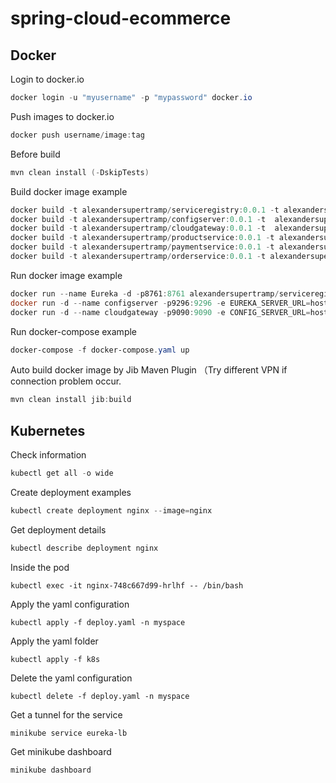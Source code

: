 # spring-cloud-ecommerce

## Docker

Login to docker.io

````powershell
docker login -u "myusername" -p "mypassword" docker.io
````

Push images to docker.io

````powershell
docker push username/image:tag
````

Before build

````powershell
mvn clean install (-DskipTests)
````

Build docker image example

````powershell
docker build -t alexandersupertramp/serviceregistry:0.0.1 -t alexandersupertramp/serviceregistry:latest .
docker build -t alexandersupertramp/configserver:0.0.1 -t  alexandersupertramp/configserver:latest .
docker build -t alexandersupertramp/cloudgateway:0.0.1 -t  alexandersupertramp/cloudgateway:latest .
docker build -t alexandersupertramp/productservice:0.0.1 -t alexandersupertramp/productservice:latest .
docker build -t alexandersupertramp/paymentservice:0.0.1 -t alexandersupertramp/paymentservice:latest .
docker build -t alexandersupertramp/orderservice:0.0.1 -t alexandersupertramp/orderservice:latest .
````
Run docker image example

````powershell
docker run --name Eureka -d -p8761:8761 alexandersupertramp/serviceregistry:0.0.1
docker run -d --name configserver -p9296:9296 -e EUREKA_SERVER_URL=host.docker.internal alexandersupertramp/configserver:latest
docker run -d --name cloudgateway -p9090:9090 -e CONFIG_SERVER_URL=host.docker.internal -e EUREKA_SERVER_URL=host.docker.internal alexandersupertramp/cloudgateway:latest
````

Run docker-compose example

````powershell
docker-compose -f docker-compose.yaml up 
````

Auto build docker image by Jib Maven Plugin （Try different VPN if connection problem occur.

````powershell
mvn clean install jib:build
````

## Kubernetes

Check information

```powershell
kubectl get all -o wide
```

Create deployment examples

```powershell
kubectl create deployment nginx --image=nginx
```
Get deployment details

```powershell
kubectl describe deployment nginx
```

Inside the pod

```
kubectl exec -it nginx-748c667d99-hrlhf -- /bin/bash
```
Apply the yaml configuration
```
kubectl apply -f deploy.yaml -n myspace
```

Apply the yaml folder
```
kubectl apply -f k8s
```

Delete the yaml configuration
```
kubectl delete -f deploy.yaml -n myspace
```
Get a tunnel for the service
```
minikube service eureka-lb
```
Get minikube dashboard
```
minikube dashboard
```
